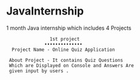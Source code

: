 # JavaInternship
1 month Java internship which includes 4 Projects 

                    1st project 
                  ••••••••••••••
      Project Name - Online Quiz Application
      
     About Project - It contains Quiz Questions
     Which are Displayed on Console and Answers Are
     given input by users .
       
               

